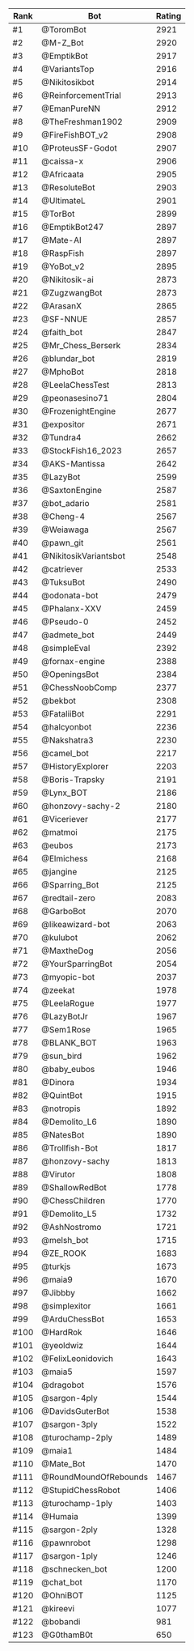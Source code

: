 Rank|Bot|Rating
---|---|---
#1|@ToromBot|2921
#2|@M-Z_Bot|2920
#3|@EmptikBot|2917
#4|@VariantsTop|2916
#5|@Nikitosikbot|2914
#6|@ReinforcementTrial|2913
#7|@EmanPureNN|2912
#8|@TheFreshman1902|2909
#9|@FireFishBOT_v2|2908
#10|@ProteusSF-Godot|2907
#11|@caissa-x|2906
#12|@Africaata|2905
#13|@ResoluteBot|2903
#14|@UltimateL|2901
#15|@TorBot|2899
#16|@EmptikBot247|2897
#17|@Mate-AI|2897
#18|@RaspFish|2897
#19|@YoBot_v2|2895
#20|@Nikitosik-ai|2873
#21|@ZugzwangBot|2873
#22|@ArasanX|2865
#23|@SF-NNUE|2857
#24|@faith_bot|2847
#25|@Mr_Chess_Berserk|2834
#26|@blundar_bot|2819
#27|@MphoBot|2818
#28|@LeelaChessTest|2813
#29|@peonasesino71|2804
#30|@FrozenightEngine|2677
#31|@expositor|2671
#32|@Tundra4|2662
#33|@StockFish16_2023|2657
#34|@AKS-Mantissa|2642
#35|@LazyBot|2599
#36|@SaxtonEngine|2587
#37|@bot_adario|2581
#38|@Cheng-4|2567
#39|@Weiawaga|2567
#40|@pawn_git|2561
#41|@NikitosikVariantsbot|2548
#42|@catriever|2533
#43|@TuksuBot|2490
#44|@odonata-bot|2479
#45|@Phalanx-XXV|2459
#46|@Pseudo-0|2452
#47|@admete_bot|2449
#48|@simpleEval|2392
#49|@fornax-engine|2388
#50|@OpeningsBot|2384
#51|@ChessNoobComp|2377
#52|@bekbot|2308
#53|@FataliiBot|2291
#54|@halcyonbot|2236
#55|@Nakshatra3|2230
#56|@camel_bot|2217
#57|@HistoryExplorer|2203
#58|@Boris-Trapsky|2191
#59|@Lynx_BOT|2186
#60|@honzovy-sachy-2|2180
#61|@Viceriever|2177
#62|@matmoi|2175
#63|@eubos|2173
#64|@Elmichess|2168
#65|@jangine|2125
#66|@Sparring_Bot|2125
#67|@redtail-zero|2083
#68|@GarboBot|2070
#69|@likeawizard-bot|2063
#70|@kulubot|2062
#71|@MaxtheDog|2056
#72|@YourSparringBot|2054
#73|@myopic-bot|2037
#74|@zeekat|1978
#75|@LeelaRogue|1977
#76|@LazyBotJr|1967
#77|@Sem1Rose|1965
#78|@BLANK_BOT|1963
#79|@sun_bird|1962
#80|@baby_eubos|1946
#81|@Dinora|1934
#82|@QuintBot|1915
#83|@notropis|1892
#84|@Demolito_L6|1890
#85|@NatesBot|1890
#86|@Trollfish-Bot|1817
#87|@honzovy-sachy|1813
#88|@Virutor|1808
#89|@ShallowRedBot|1778
#90|@ChessChildren|1770
#91|@Demolito_L5|1732
#92|@AshNostromo|1721
#93|@melsh_bot|1715
#94|@ZE_ROOK|1683
#95|@turkjs|1673
#96|@maia9|1670
#97|@Jibbby|1662
#98|@simplexitor|1661
#99|@ArduChessBot|1653
#100|@HardRok|1646
#101|@yeoldwiz|1644
#102|@FelixLeonidovich|1643
#103|@maia5|1597
#104|@dragobot|1576
#105|@sargon-4ply|1544
#106|@DavidsGuterBot|1538
#107|@sargon-3ply|1522
#108|@turochamp-2ply|1489
#109|@maia1|1484
#110|@Mate_Bot|1470
#111|@RoundMoundOfRebounds|1467
#112|@StupidChessRobot|1406
#113|@turochamp-1ply|1403
#114|@Humaia|1399
#115|@sargon-2ply|1328
#116|@pawnrobot|1298
#117|@sargon-1ply|1246
#118|@schnecken_bot|1200
#119|@chat_bot|1170
#120|@OhniBOT|1125
#121|@kireevi|1077
#122|@bobandi|981
#123|@G0thamB0t|650
